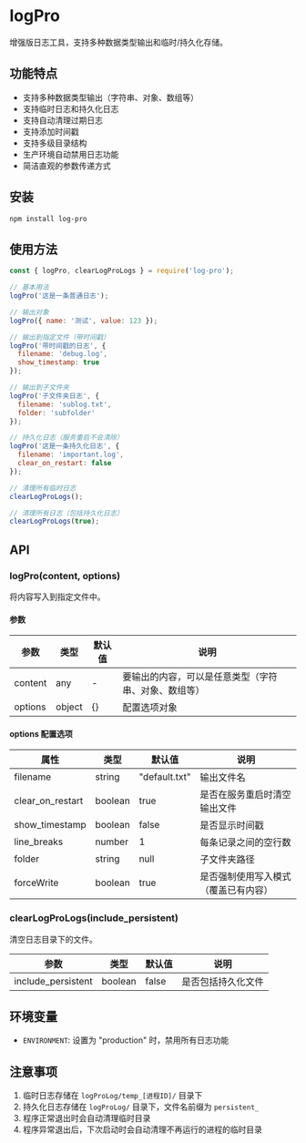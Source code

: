 # logPro

增强版日志工具，支持多种数据类型输出和临时/持久化存储。

## 功能特点

- 支持多种数据类型输出（字符串、对象、数组等）
- 支持临时日志和持久化日志
- 支持自动清理过期日志
- 支持添加时间戳
- 支持多级目录结构
- 生产环境自动禁用日志功能
- 简洁直观的参数传递方式

## 安装

```bash
npm install log-pro
```

## 使用方法

```javascript
const { logPro, clearLogProLogs } = require('log-pro');

// 基本用法
logPro('这是一条普通日志');

// 输出对象
logPro({ name: '测试', value: 123 });

// 输出到指定文件（带时间戳）
logPro('带时间戳的日志', {
  filename: 'debug.log',
  show_timestamp: true
});

// 输出到子文件夹
logPro('子文件夹日志', {
  filename: 'sublog.txt',
  folder: 'subfolder'
});

// 持久化日志（服务重启不会清除）
logPro('这是一条持久化日志', {
  filename: 'important.log',
  clear_on_restart: false
});

// 清理所有临时日志
clearLogProLogs();

// 清理所有日志（包括持久化日志）
clearLogProLogs(true);
```

## API

### logPro(content, options)

将内容写入到指定文件中。

#### 参数

| 参数 | 类型 | 默认值 | 说明 |
|------|------|--------|------|
| content | any | - | 要输出的内容，可以是任意类型（字符串、对象、数组等） |
| options | object | {} | 配置选项对象 |

#### options 配置选项

| 属性 | 类型 | 默认值 | 说明 |
|------|------|--------|------|
| filename | string | "default.txt" | 输出文件名 |
| clear_on_restart | boolean | true | 是否在服务重启时清空输出文件 |
| show_timestamp | boolean | false | 是否显示时间戳 |
| line_breaks | number | 1 | 每条记录之间的空行数 |
| folder | string | null | 子文件夹路径 |
| forceWrite | boolean | true | 是否强制使用写入模式（覆盖已有内容） |

### clearLogProLogs(include_persistent)

清空日志目录下的文件。

| 参数 | 类型 | 默认值 | 说明 |
|------|------|--------|------|
| include_persistent | boolean | false | 是否包括持久化文件 |

## 环境变量

- `ENVIRONMENT`: 设置为 "production" 时，禁用所有日志功能

## 注意事项

1. 临时日志存储在 `logProLog/temp_[进程ID]/` 目录下
2. 持久化日志存储在 `logProLog/` 目录下，文件名前缀为 `persistent_`
3. 程序正常退出时会自动清理临时目录
4. 程序异常退出后，下次启动时会自动清理不再运行的进程的临时目录 